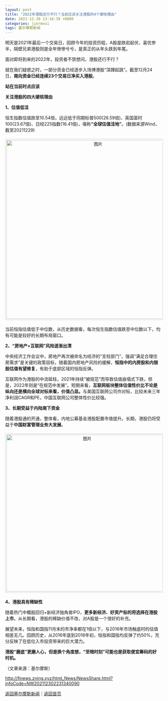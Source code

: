 ```yaml
---
layout: post
title: "2022年港股还行不行？当前应该关注港股的4个硬核理由"
date: 2021-12-30 13:16:39 +0800
categories: jiermosi
tags: 基尔摩斯新闻
---
```

<p>明天是2021年最后一个交易日，回顾今年的投资历程，A股是跌宕起伏，喜忧参半，隔壁兄弟港股则是全年惨惨兮兮，是真正的从年头跌到年尾。</p><p>面对即将到来的2022年，投资者不禁想问，港股还行不行？</p><p>就在我们疑惑之时，一部分资金已经逐步入场博港股“深蹲起跳”。截至12月24日，<strong>南向资金已经连续23个交易日净买入港股</strong>。</p><p><strong>站在当前时点应该</strong></p><p><strong>关注港股的四大硬核理由</strong></p><p><strong>1、估值低洼</strong></p><p>恒生指数估值跌至10.54倍，远远低于同期标普500(26.59倍)、英国富时100(23.67倍)、日经225指数(16.41倍)，堪称<strong>“全球估值洼地”</strong>。(数据来源Wind，截至20211229)</p><center><img src="https://dfscdn.dfcfw.com/download/D25151608916889968985.jpg" alt="图片" width="580" style="border:#d1d1d1 1px solid;padding:3px;margin:5px 0;" /></center><p>当前恒指估值低于中位数，从历史数据看，每次恒生指数估值跌至中位数以下，均有可能是较好的长期布局窗口。</p><p><strong>2、“房地产+互联网”风险逐渐出清</strong></p><p>中央经济工作会议中，房地产再次被命名为经济的“支柱部门”，强调“满足合理住房需求”是关键的政策目标，随着国内房地产风险的缓解，<strong>恒指中的内房股和内银股估值有望修复</strong>，有助于底部区域的恒指反弹。</p><p>互联网作为港股的中流砥柱，2021年持续“被规范”而导致估值崩塌式下跌，但是，2022年则是“在规范中发展”。短期来看，<strong>互联网板块整体估值性价比不论是纵向还是横向全球对标来看，价值凸显。</strong>与美国互联网公司作对标，比较未来三年净利润CAGR和PE，中国互联网公司整体性价比较强。</p><p><strong>3、长期受益于内陆南下资金</strong></p><p>随着港股通的开通，整体看，内地公募基金港股配置市值提升。长期，港股仍将受益于<strong>中国财富管理业务大发展</strong>。</p><center><img src="https://dfscdn.dfcfw.com/download/D25595983271818095969.jpg" alt="图片" width="509" style="border:#d1d1d1 1px solid;padding:3px;margin:5px 0;" /></center><p><strong>4、港股具有稀缺性</strong></p><p>随着热门中概股回归+新经济独角兽IPO，<strong>更多新经济、好资产标的将选择在港股上市</strong>。从长期看，港股的稀缺价值不改，对A股是一个很好的补充。</p><p>展望未来，恒指和国指11月末的市净率都在1倍以下，与2016年市场触底时的估值相差无几。回顾历史，从2016年底到2018年初，恒指和国指均反弹了约50%，充分反映了在低位入市投资带来的巨大潜力。</p><p><strong>港股“磨底”更磨人心，但是换个角度想，“至暗时刻”可能也是获取便宜筹码的好时机。</strong></p><p class="em_media">（文章来源：基尔摩斯）</p>

<http://finews.zning.xyz/html_News/NewsShare.html?infoCode=NW202112302231340090>

[返回基尔摩斯新闻](//finews.withounder.com/category/jiermosi.html)｜[返回首页](//finews.withounder.com/)